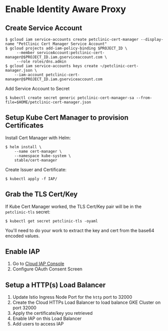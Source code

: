 # Enable Identity Aware Proxy
## Create Service Account
```
$ gcloud iam service-accounts create petclinic-cert-manager --display-name "PetClinic Cert Manager Service Account"
$ gcloud projects add-iam-policy-binding $PROJECT_ID \
     --member serviceAccount:petclinic-cert-manager@$PROJECT_ID.iam.gserviceaccount.com \
     --role roles/dns.admin
$ gcloud iam service-accounts keys create ~/petclinic-cert-manager.json \
    --iam-account petclinic-cert-manager@$PROJECT_ID.iam.gserviceaccount.com
```

Add Service Account to Secret
```
$ kubectl create secret generic petclinic-cert-manager-sa --from-file=$HOME/petclinic-cert-manager.json
```

## Setup Kube Cert Manager to provision Certificates
Install Cert Manager with Helm:
```
$ helm install \
    --name cert-manager \
    --namespace kube-system \
    stable/cert-manager
```

Create Issuer and Certificate:
```
$ kubectl apply -f IAP/
```

## Grab the TLS Cert/Key
If Kube Cert Manager worked, the TLS Cert/Key pair will be in the `petclinic-tls` secret:
```
$ kubectl get secret petclinic-tls -oyaml
```

You'll need to do your work to extract the key and cert from the base64 encoded values.

## Enable IAP
1. Go to [Cloud IAP Console](https://pantheon.corp.google.com/security/iap/project)
1. Configure OAuth Consent Screen

## Setup a HTTP(s) Load Balancer
1. Update Istio Ingress Node Port for the `http` port to 32000
1. Create the Cloud HTTPs Load Balancer to load balance GKE Cluster on port 32000
1. Apply the certificate/key you retrieved
1. Enable IAP on this Load Balancer
1. Add users to access IAP

